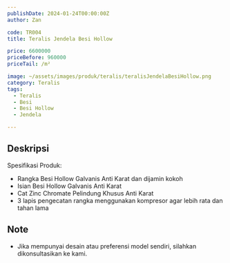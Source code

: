 ```yaml
---
publishDate: 2024-01-24T00:00:00Z
author: Zan

code: TR004
title: Teralis Jendela Besi Hollow

price: 6600000
priceBefore: 960000
priceTail: /m²

image: ~/assets/images/produk/teralis/teralisJendelaBesiHollow.png
category: Teralis
tags:
  - Teralis
  - Besi
  - Besi Hollow
  - Jendela

---
```


## Deskripsi

Spesifikasi Produk:
- Rangka Besi Hollow Galvanis Anti Karat dan dijamin kokoh
- Isian Besi Hollow Galvanis Anti Karat
- Cat Zinc Chromate Pelindung Khusus Anti Karat
- 3 lapis pengecatan rangka menggunakan kompresor agar lebih rata dan tahan lama

## Note
- Jika mempunyai desain atau preferensi model sendiri, silahkan dikonsultasikan ke kami.